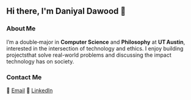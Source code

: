 ## Hi there, I'm Daniyal Dawood 👋

### About Me
I’m a double‑major in **Computer Science** and **Philosophy** at **UT Austin**, interested in the intersection of technology and ethics.
I enjoy building projectsthat solve real-world problems and discussing the impact technology has on society.

### Contact Me
📧 [Email](mailto:daniyaldawood@utexas.edu)
💼 [LinkedIn](https://linkedin.com/in/daniyal-dawood)
